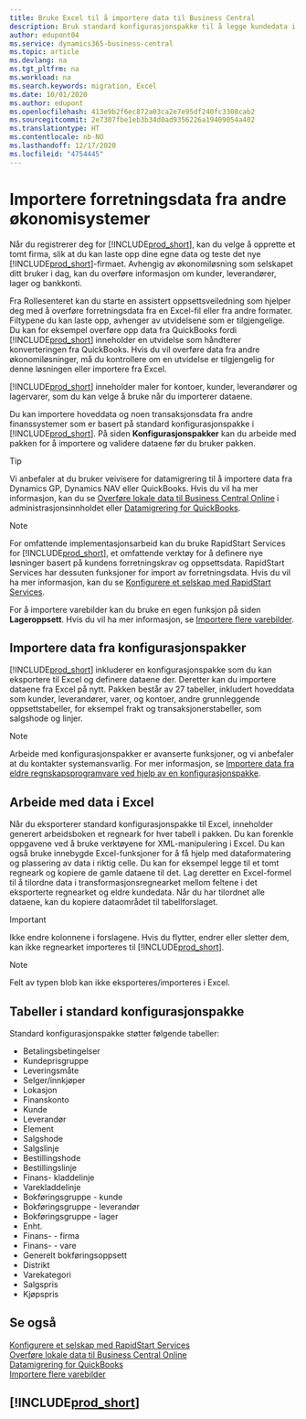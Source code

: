 ```yaml
---
title: Bruke Excel til å importere data til Business Central
description: Bruk standard konfigurasjonspakke til å legge kundedata i Excel og importere dataene tilbake til Business Central.
author: edupont04
ms.service: dynamics365-business-central
ms.topic: article
ms.devlang: na
ms.tgt_pltfrm: na
ms.workload: na
ms.search.keywords: migration, Excel
ms.date: 10/01/2020
ms.author: edupont
ms.openlocfilehash: 413e9b2f6ec872a03ca2e7e95df240fc3308cab2
ms.sourcegitcommit: 2e7307fbe1eb3b34d0ad9356226a19409054a402
ms.translationtype: HT
ms.contentlocale: nb-NO
ms.lasthandoff: 12/17/2020
ms.locfileid: "4754445"
---
```

# <a name="importing-business-data-from-other-finance-systems"></a>Importere forretningsdata fra andre økonomisystemer

Når du registrerer deg for [!INCLUDE[prod_short](includes/prod_short.md)], kan du velge å opprette et tomt firma, slik at du kan laste opp dine egne data og teste det nye [!INCLUDE[prod_short](includes/prod_short.md)]-firmaet. Avhengig av økonomiløsning som selskapet ditt bruker i dag, kan du overføre informasjon om kunder, leverandører, lager og bankkonti.  

Fra Rollesenteret kan du starte en assistert oppsettsveiledning som hjelper deg med å overføre forretningsdata fra en Excel-fil eller fra andre formater. Filtypene du kan laste opp, avhenger av utvidelsene som er tilgjengelige. Du kan for eksempel overføre opp data fra QuickBooks fordi [!INCLUDE[prod_short](includes/prod_short.md)] inneholder en utvidelse som håndterer konverteringen fra QuickBooks. Hvis du vil overføre data fra andre økonomiløsninger, må du kontrollere om en utvidelse er tilgjengelig for denne løsningen eller importere fra Excel.  

[!INCLUDE[prod_short](includes/prod_short.md)] inneholder maler for kontoer, kunder, leverandører og lagervarer, som du kan velge å bruke når du importerer dataene.

Du kan importere hoveddata og noen transaksjonsdata fra andre finanssystemer som er basert på standard konfigurasjonspakke i [!INCLUDE[prod_short](includes/prod_short.md)]. På siden **Konfigurasjonspakker** kan du arbeide med pakken for å importere og validere dataene før du bruker pakken.  

> [!TIP]  
> Vi anbefaler at du bruker veivisere for datamigrering til å importere data fra Dynamics GP, Dynamics NAV eller QuickBooks. Hvis du vil ha mer informasjon, kan du se [Overføre lokale data til Business Central Online](/dynamics365/business-central/dev-itpro/administration/migrate-data) i administrasjonsinnholdet eller [Datamigrering for QuickBooks](ui-extensions-quickbooks-data-migration.md).

> [!NOTE]  
> For omfattende implementasjonsarbeid kan du bruke RapidStart Services for [!INCLUDE[prod_short](includes/prod_short.md)], et omfattende verktøy for å definere nye løsninger basert på kundens forretningskrav og oppsettsdata. RapidStart Services har dessuten funksjoner for import av forretningsdata. Hvis du vil ha mer informasjon, kan du se [Konfigurere et selskap med RapidStart Services](admin-set-up-a-company-with-rapidstart.md).

For å importere varebilder kan du bruke en egen funksjon på siden **Lageroppsett**. Hvis du vil ha mer informasjon, se [Importere flere varebilder](inventory-how-import-item-pictures.md).

## <a name="importing-data-from-configuration-packages"></a>Importere data fra konfigurasjonspakker
[!INCLUDE[prod_short](includes/prod_short.md)] inkluderer en konfigurasjonspakke som du kan eksportere til Excel og definere dataene der. Deretter kan du importere dataene fra Excel på nytt. Pakken består av 27 tabeller, inkludert hoveddata som kunder, leverandører, varer, og kontoer, andre grunnleggende oppsettstabeller, for eksempel frakt og transaksjonerstabeller, som salgshode og linjer.  

> [!NOTE]  
>   Arbeide med konfigurasjonspakker er avanserte funksjoner, og vi anbefaler at du kontakter systemansvarlig. For mer informasjon, se [Importere data fra eldre regnskapsprogramvare ved hjelp av en konfigurasjonspakke](across-import-data-configuration-packages.md).

## <a name="working-with-data-in-excel"></a>Arbeide med data i Excel
Når du eksporterer standard konfigurasjonspakke til Excel, inneholder generert arbeidsboken et regneark for hver tabell i pakken. Du kan forenkle oppgavene ved å bruke verktøyene for XML-manipulering i Excel. Du kan også bruke innebygde Excel-funksjoner for å få hjelp med dataformatering og plassering av data i riktig celle. Du kan for eksempel legge til et tomt regneark og kopiere de gamle dataene til det. Lag deretter en Excel-formel til å tilordne data i transformasjonsregnearket mellom feltene i det eksporterte regnearket og eldre kundedata. Når du har tilordnet alle dataene, kan du kopiere dataområdet til tabellforslaget.  

> [!IMPORTANT]  
>  Ikke endre kolonnene i forslagene. Hvis du flytter, endrer eller sletter dem, kan ikke regnearket importeres til [!INCLUDE[prod_short](includes/prod_short.md)].

> [!NOTE]
> Felt av typen blob kan ikke eksporteres/importeres i Excel.

## <a name="tables-in-the-default-configuration-package"></a>Tabeller i standard konfigurasjonspakke
Standard konfigurasjonspakke støtter følgende tabeller:

-   Betalingsbetingelser
-   Kundeprisgruppe
-   Leveringsmåte
-   Selger/innkjøper
-   Lokasjon
-   Finanskonto
-   Kunde
-   Leverandør
-   Element
-   Salgshode
-   Salgslinje
-   Bestillingshode
-   Bestillingslinje
-   Finans- kladdelinje
-   Varekladdelinje
-   Bokføringsgruppe - kunde
-   Bokføringsgruppe - leverandør
-   Bokføringsgruppe - lager
-   Enht.
-   Finans- - firma
-   Finans- - vare
-   Generelt bokføringsoppsett
-   Distrikt
-   Varekategori
-   Salgspris
-   Kjøpspris

## <a name="see-also"></a>Se også
[Konfigurere et selskap med RapidStart Services](admin-set-up-a-company-with-rapidstart.md)  
[Overføre lokale data til Business Central Online](/dynamics365/business-central/dev-itpro/administration/migrate-data)  
[Datamigrering for QuickBooks](ui-extensions-quickbooks-data-migration.md)  
[Importere flere varebilder](inventory-how-import-item-pictures.md)

## [!INCLUDE[prod_short](includes/free_trial_md.md)]  
